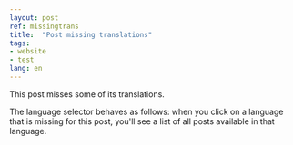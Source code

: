 ```yaml
---
layout: post
ref: missingtrans
title:  "Post missing translations"
tags:
- website
- test
lang: en
---
```


This post misses some of its translations.

The language selector behaves as follows:
when you click on a language that is missing for this post,
you'll see a list of all posts available in that language.

